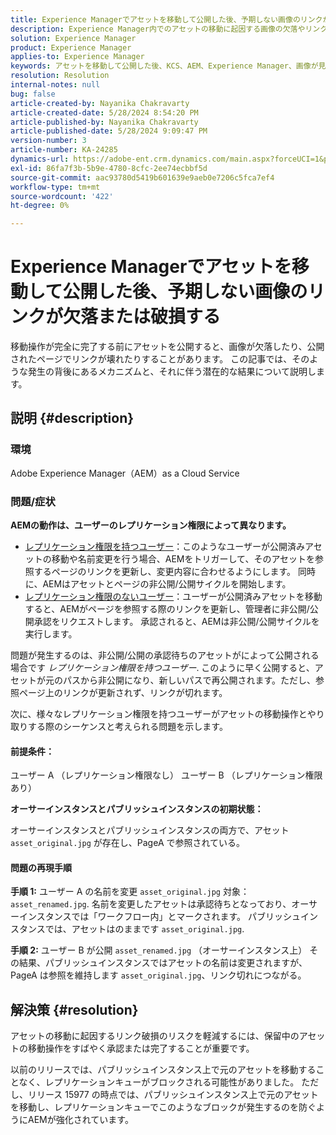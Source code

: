 ```yaml
---
title: Experience Managerでアセットを移動して公開した後、予期しない画像のリンクが欠落または破損する
description: Experience Manager内でのアセットの移動に起因する画像の欠落やリンクの切断の問題を解決します。
solution: Experience Manager
product: Experience Manager
applies-to: Experience Manager
keywords: アセットを移動して公開した後、KCS、AEM、Experience Manager、画像が見つからない、リンクが壊れる
resolution: Resolution
internal-notes: null
bug: false
article-created-by: Nayanika Chakravarty
article-created-date: 5/28/2024 8:54:20 PM
article-published-by: Nayanika Chakravarty
article-published-date: 5/28/2024 9:09:47 PM
version-number: 3
article-number: KA-24285
dynamics-url: https://adobe-ent.crm.dynamics.com/main.aspx?forceUCI=1&pagetype=entityrecord&etn=knowledgearticle&id=dd4ace71-341d-ef11-840a-000d3a372703
exl-id: 86fa7f3b-5b9e-4780-8cfc-2ee74ecbbf5d
source-git-commit: aac93780d5419b601639e9aeb0e7206c5fca7ef4
workflow-type: tm+mt
source-wordcount: '422'
ht-degree: 0%

---
```


# Experience Managerでアセットを移動して公開した後、予期しない画像のリンクが欠落または破損する


移動操作が完全に完了する前にアセットを公開すると、画像が欠落したり、公開されたページでリンクが壊れたりすることがあります。 この記事では、そのような発生の背後にあるメカニズムと、それに伴う潜在的な結果について説明します。

## 説明 {#description}


### <b>環境</b>

Adobe Experience Manager（AEM）as a Cloud Service

### 問題/症状

<b>AEMの動作は、ユーザーのレプリケーション権限によって異なります。</b>

- <u>レプリケーション権限を持つユーザー</u>：このようなユーザーが公開済みアセットの移動や名前変更を行う場合、AEMをトリガーして、そのアセットを参照するページのリンクを更新し、変更内容に合わせるようにします。 同時に、AEMはアセットとページの非公開/公開サイクルを開始します。
- <u>レプリケーション権限のないユーザー</u>：ユーザーが公開済みアセットを移動すると、AEMがページを参照する際のリンクを更新し、管理者に非公開/公開承認をリクエストします。 承認されると、AEMは非公開/公開サイクルを実行します。


問題が発生するのは、非公開/公開の承認待ちのアセットがによって公開される場合です *レプリケーション権限を持つユーザー*. このように早く公開すると、アセットが元のパスから非公開になり、新しいパスで再公開されます。ただし、参照ページ上のリンクが更新されず、リンクが切れます。

次に、様々なレプリケーション権限を持つユーザーがアセットの移動操作とやり取りする際のシーケンスと考えられる問題を示します。

#### <b>前提条件：</b>

ユーザー A （レプリケーション権限なし） ユーザー B （レプリケーション権限あり）

<b>オーサーインスタンスとパブリッシュインスタンスの初期状態：</b>

オーサーインスタンスとパブリッシュインスタンスの両方で、アセット `asset_original.jpg` が存在し、PageA で参照されている。

#### <b>問題の再現手順</b>

<b>手順 1:</b> ユーザー A の名前を変更 `asset_original.jpg` 対象： `asset_renamed.jpg`. 名前を変更したアセットは承認待ちとなっており、オーサーインスタンスでは「ワークフロー内」とマークされます。 パブリッシュインスタンスでは、アセットはのままです `asset_original.jpg`.

<b>手順 2:</b> ユーザー B が公開 `asset_renamed.jpg` （オーサーインスタンス上） その結果、パブリッシュインスタンスではアセットの名前は変更されますが、PageA は参照を維持します `asset_original.jpg`、リンク切れにつながる。


## 解決策 {#resolution}


アセットの移動に起因するリンク破損のリスクを軽減するには、保留中のアセットの移動操作をすばやく承認または完了することが重要です。

以前のリリースでは、パブリッシュインスタンス上で元のアセットを移動することなく、レプリケーションキューがブロックされる可能性がありました。 ただし、リリース 15977 の時点では、パブリッシュインスタンス上で元のアセットを移動し、レプリケーションキューでこのようなブロックが発生するのを防ぐようにAEMが強化されています。
